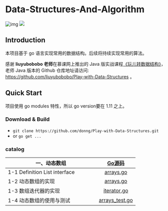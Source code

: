 

# Data-Structures-And-Algorithm

![img](https://img.shields.io/badge/language-go-blue.svg) ![](https://img.shields.io/github/issues-raw/donng/Play-with-Data-Structures)

## Introduction

本项目基于 go 语言实现常用的数据结构。后续将持续实现常用的算法。

感谢 **liuyubobobo 老师**在慕课网上推出的 Java 版实战课程[《玩儿转数据结构》](https://coding.imooc.com/class/207.html)，老师 Java 版本的 Github 仓库地址请访问: https://github.com/liuyubobobo/Play-with-Data-Structures 。

## Quick Start

项目使用 go modules 特性，所以 go version要在 1.11 之上。

### Download & Build

- `git clone https://github.com/donng/Play-with-Data-Structures.git`
- or  `go get ... `

### catalog

<style>
table th:first-of-type {
    width: 70%;
}
table th:nth-of-type(2) {
    width: 30%;
}

</style>

| 一、动态数组                   |            [Go源码 ](dataStructures/array)            |
| ------------------------------ | :---------------------------------------------------: |
| 1-1  Definition List interface |      [arrays.go](dataStructures/array/arrays.go)      |
| 1-2  动态数组的实现            |      [arrays.go](dataStructures/array/arrays.go)      |
| 1-3  数组迭代器的实现          |    [iterator.go](dataStructures/array/iterator.go)    |
| 1-4  动态数组的使用与测试      | [arrays_test.go](dataStructures/array/arrays_test.go) |

